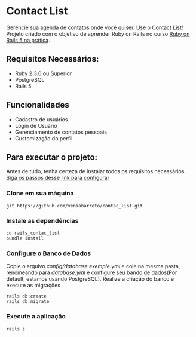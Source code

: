 # Contact List

Gerencie sua agenda de contatos onde você quiser. Use o Contact List! Projeto criado com o objetivo de aprender Ruby on Rails no curso [Ruby on Rails 5 na prática](https://www.udemy.com/ruby-on-rails-5-na-pratica).

## Requisitos Necessários:

- Ruby 2.3.0 ou Superior
- PostgreSQL
- Rails 5

## Funcionalidades

- Cadastro de usuários
- Login de Usuário
- Gerenciamento de contatos pessoais
- Customização do perfil

## Para executar o projeto:

Antes de tudo, tenha certeza de instalar todos os requisitos necessários. [Siga os passos desse link para configurar](https://gist.github.com/brunojppb/338e08da867f4cb05a8de9d9523f0ffd)

### Clone em sua máquina

```shell
git https://github.com/xeniabarreto/contac_list.git
```

### Instale as dependências

```shell
cd rails_contac_list
bundle install
```

### Configure o Banco de Dados

Copie o arquivo _config/database.exemple.yml_ e cole na mesma pasta, renomeando para _database.yml_
e configure seu bando de dados(Por default, estamos usando PostgreSQL).
Realize a criação do banco e execute as migrações

```shell
rails db:create
rails db:migrate
```

### Execute a aplicação

```shell
rails s
```
